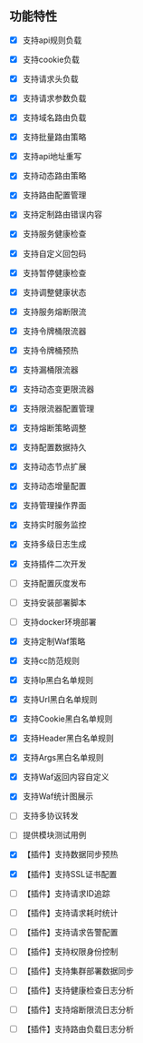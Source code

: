 ## 功能特性

- [x] 支持api规则负载

- [x] 支持cookie负载

- [x] 支持请求头负载

- [x] 支持请求参数负载

- [x] 支持域名路由负载

- [x] 支持批量路由策略

- [x] 支持api地址重写

- [x] 支持动态路由策略

- [x] 支持路由配置管理

- [x] 支持定制路由错误内容


- [x] 支持服务健康检查

- [x] 支持自定义回包码

- [x] 支持暂停健康检查

- [x] 支持调整健康状态


- [x] 支持服务熔断限流

- [x] 支持令牌桶限流器

- [x] 支持令牌桶预热

- [x] 支持漏桶限流器

- [x] 支持动态变更限流器

- [x] 支持限流器配置管理

- [x] 支持熔断策略调整


- [x] 支持配置数据持久

- [x] 支持动态节点扩展

- [x] 支持动态增量配置

- [x] 支持管理操作界面

- [x] 支持实时服务监控

- [x] 支持多级日志生成

- [x] 支持插件二次开发

- [ ] 支持配置灰度发布

- [ ] 支持安装部署脚本

- [ ] 支持docker环境部署


- [x] 支持定制Waf策略

- [x] 支持cc防范规则

- [x] 支持Ip黑白名单规则

- [x] 支持Url黑白名单规则

- [x] 支持Cookie黑白名单规则

- [x] 支持Header黑白名单规则

- [x] 支持Args黑白名单规则

- [x] 支持Waf返回内容自定义

- [x] 支持Waf统计图展示



- [ ] 支持多协议转发

- [ ] 提供模块测试用例



- [x] 【插件】支持数据同步预热

- [x] 【插件】支持SSL证书配置

- [ ] 【插件】支持请求ID追踪

- [ ] 【插件】支持请求耗时统计

- [ ] 【插件】支持请求告警配置

- [ ] 【插件】支持权限身份控制

- [ ] 【插件】支持集群部署数据同步

- [ ] 【插件】支持健康检查日志分析

- [ ] 【插件】支持熔断限流日志分析

- [ ] 【插件】支持路由负载日志分析
